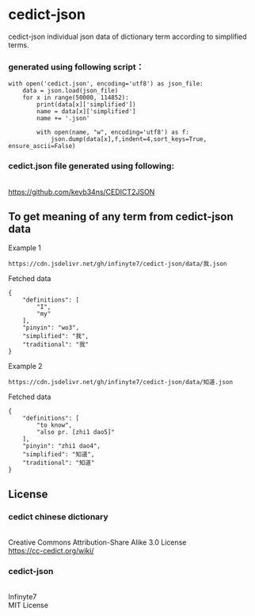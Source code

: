 # cedict-json

cedict-json individual json data of dictionary term according to simplified terms.

### generated using following script：
```
with open('cedict.json', encoding='utf8') as json_file:
    data = json.load(json_file)
    for x in range(50000, 114852):
        print(data[x]['simplified'])
        name = data[x]['simplified']
        name += '.json'
        
        with open(name, "w", encoding='utf8') as f:
            json.dump(data[x],f,indent=4,sort_keys=True, ensure_ascii=False)
```
 
### cedict.json file generated using following:
<br>https://github.com/kevb34ns/CEDICT2JSON

## To get meaning of any term from cedict-json data
Example 1
```
https://cdn.jsdelivr.net/gh/infinyte7/cedict-json/data/我.json
```
Fetched data
```
{
    "definitions": [
        "I",
        "my"
    ],
    "pinyin": "wo3",
    "simplified": "我",
    "traditional": "我"
}
```
Example 2
```
https://cdn.jsdelivr.net/gh/infinyte7/cedict-json/data/知道.json
```
Fetched data
```
{
    "definitions": [
        "to know",
        "also pr. [zhi1 dao5]"
    ],
    "pinyin": "zhi1 dao4",
    "simplified": "知道",
    "traditional": "知道"
}
```

## License
### cedict chinese dictionary
<br>Creative Commons Attribution-Share Alike 3.0 License
<br>https://cc-cedict.org/wiki/

### cedict-json
<br>Infinyte7
<br>MIT License
